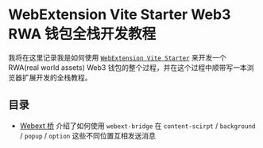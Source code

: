 # WebExtension Vite Starter Web3 RWA 钱包全栈开发教程

我将在这里记录我是如何使用 [`WebExtension Vite Starter`](https://github.com/antfu/vitesse-webext) 来开发一个 RWA(real world assets) Web3 钱包的整个过程，并在这个过程中顺带写一本浏览器扩展开发的全栈教程。

## 目录

- [Webext 桥](./docs/zh/1.webext-bridge.md) 介绍了如何使用 `webext-bridge` 在 `content-scirpt` / `background` / `popup` / `option` 这些不同位置互相发送消息
